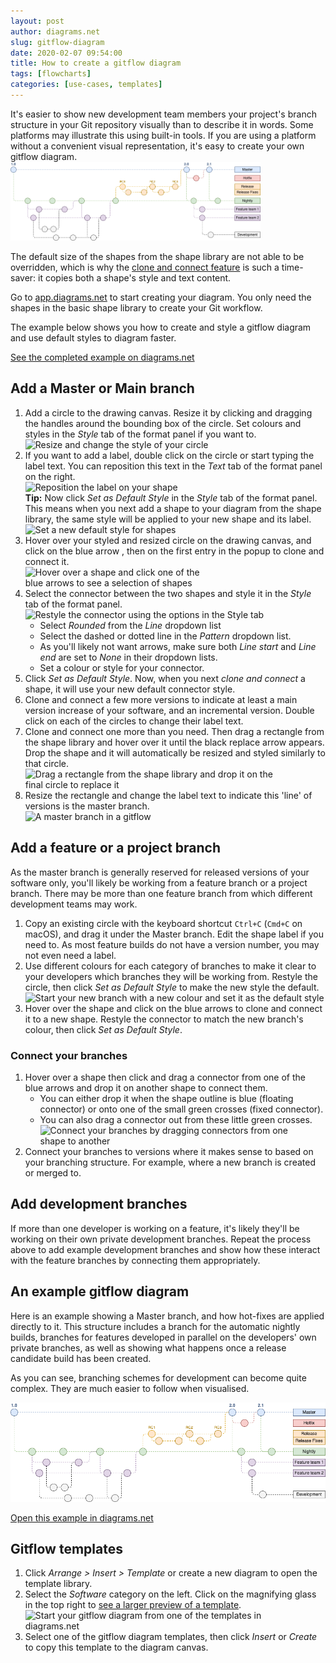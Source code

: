 ```yaml
---
layout: post
author: diagrams.net
slug: gitflow-diagram
date: 2020-02-07 09:54:00
title: How to create a gitflow diagram
tags: [flowcharts]
categories: [use-cases, templates]
---
```


It's easier to show new development team members your project's branch structure in your Git repository visually than to describe it in words. Some platforms may illustrate this using built-in tools. If you are using a platform without a convenient visual representation, it's easy to create your own gitflow diagram.
<br />[<img src="/assets/img/blog/gitflow-example.png" style="width=100%;max-width:400px;height:auto;" alt="An example gitflow diagram">](https://app.diagrams.net/?lightbox=1&highlight=0000ff&edit=_blank&layers=1&nav=1&title=#Uhttps%3A%2F%2Fraw.githubusercontent.com%2Fjgraph%2Fdrawio-diagrams%2Fmaster%2Fblog%2Fgitflow-examples.drawio)

The default size of the shapes from the shape library are not able to be overridden, which is why the [clone and connect feature](/blog/shortcut-clone-connect.html) is such a time-saver: it copies both a shape's style and text content.

Go to [app.diagrams.net](https://app.diagrams.net/?splash=0) to start creating your diagram. You only need the shapes in the basic shape library to create your Git workflow.

The example below shows you how to create and style a gitflow diagram and use default styles to diagram faster.

[See the completed example on diagrams.net](https://app.diagrams.net/?lightbox=1&highlight=0000ff&edit=_blank&layers=1&nav=1&title=#Uhttps%3A%2F%2Fraw.githubusercontent.com%2Fjgraph%2Fdrawio-diagrams%2Fmaster%2Fblog%2Fgitflow-examples.drawio)

## Add a Master or Main branch

1. Add a circle to the drawing canvas. Resize it by clicking and dragging the handles around the bounding box of the circle. Set colours and styles in the _Style_ tab of the format panel if you want to.
<br /><img src="/assets/img/blog/gitflow-style-tab.png" style="width=100%;max-width:400px;height:auto;" alt="Resize and change the style of your circle">
2. If you want to add a label, double click on the circle or start typing the label text. You can reposition this text in the _Text_ tab of the format panel on the right.
<br /><img src="/assets/img/blog/gitflow-reposition-label.png" style="width=100%;max-width:400px;height:auto;" alt="Reposition the label on your shape">
<br />**Tip:** Now click _Set as Default Style_ in the _Style_ tab of the format panel. This means when you next add a shape to your diagram from the shape library, the same style will be applied to your new shape and its label.
<br /><img src="/assets/img/blog/gitflow-set-default-style-shape.png" style="width=100%;max-width:400px;height:auto;" alt="Set a new default style for shapes">
3. Hover over your styled and resized circle on the drawing canvas, and click on the blue arrow , then on the first entry in the popup to clone and connect it.
<br /><img src="/assets/img/blog/gitflow-clone-connect.gif" style="width=100%;max-width:300px;height:auto;" alt="Hover over a shape and click one of the blue arrows to see a selection of shapes">
4. Select the connector between the two shapes and style it in the _Style_ tab of the format panel.
<br /><img src="/assets/img/blog/gitflow-connector-style.png" style="width=100%;max-width:400px;height:auto;" alt="Restyle the connector using the options in the Style tab">
    * Select _Rounded_ from the _Line_ dropdown list
    * Select the dashed or dotted line in the _Pattern_ dropdown list.
    * As you'll likely not want arrows, make sure both _Line start_ and _Line end_ are set to _None_ in their dropdown lists.
    * Set a colour or style for your connector.
5. Click _Set as Default Style_. Now, when you next _clone and connect_ a shape, it will use your new default connector style.
6. Clone and connect a few more versions to indicate at least a main version increase of your software, and an incremental version. Double click on each of the circles to change their label text.
7. Clone and connect one more than you need. Then drag a rectangle from the shape library and hover over it until the black replace arrow appears. Drop the shape and it will automatically be resized and styled similarly to that circle.
<br /><img src="/assets/img/blog/gitflow-replace-shape.png" style="width=100%;max-width:400px;height:auto;" alt="Drag a rectangle from the shape library and drop it on the final circle to replace it">
8.  Resize the rectangle and change the label text to indicate this 'line' of versions is the master branch.
<br /><img src="/assets/img/blog/gitflow-master-branch.png" style="width=100%;max-width:400px;height:auto;" alt="A master branch in a gitflow">

## Add a feature or a project branch

As the master branch is generally reserved for released versions of your software only, you'll likely be working from a feature branch or a project branch. There may be more than one feature branch from which different development teams may work.

1. Copy an existing circle with the keyboard shortcut ``Ctrl+C`` (``Cmd+C`` on macOS), and drag it under the Master branch. Edit the shape label if you need to. As most feature builds do not have a version number, you may not even need a label.
2. Use different colours for each category of branches to make it clear to your developers which branches they will be working from. Restyle the circle, then click _Set as Default Style_ to make the new style the default.
<br /><img src="/assets/img/blog/gitflow-feature-branch-default-shape-style.png" style="max-width:100%;height:auto;" alt="Start your new branch with a new colour and set it as the default style">
3. Hover over the shape and click on the blue arrows to clone and connect it to a new shape. Restyle the connector to match the new branch's colour, then click _Set as Default Style_.

### Connect your branches

1. Hover over a shape then click and drag a connector from one of the blue arrows and drop it on another shape to connect them.
    * You can either drop it when the shape outline is blue (floating connector) or onto one of the small green crosses (fixed connector).
    * You can also drag a connector out from these little green crosses.
<br /> <img src="/assets/img/blog/gitflow-connect-branches.gif" style="width=100%;max-width:400px;height:auto;" alt="Connect your branches by dragging connectors from one shape to another">
2. Connect your branches to versions where it makes sense to based on your branching structure. For example, where a new branch is created or merged to.

## Add development branches

If more than one developer is working on a feature, it's likely they'll be working on their own private development branches. Repeat the process above to add example development branches and show how these interact with the feature branches by connecting them appropriately.

## An example gitflow diagram

Here is an example showing a Master branch, and how hot-fixes are applied directly to it. This structure includes a branch for the automatic nightly builds, branches for features developed in parallel on the developers' own private branches, as well as showing what happens once a release candidate build has been created.

As you can see, branching schemes for development can become quite complex. They are much easier to follow when visualised.

[<img src="/assets/img/blog/gitflow-example.png" style="max-width:100%;height:auto;" alt="An example gitflow diagram">](https://app.diagrams.net/?lightbox=1&highlight=0000ff&edit=_blank&layers=1&nav=1&title=#Uhttps%3A%2F%2Fraw.githubusercontent.com%2Fjgraph%2Fdrawio-diagrams%2Fmaster%2Fblog%2Fgitflow-examples.drawio)

[Open this example in diagrams.net](https://app.diagrams.net/?lightbox=1&highlight=0000ff&edit=_blank&layers=1&nav=1&title=#Uhttps%3A%2F%2Fraw.githubusercontent.com%2Fjgraph%2Fdrawio-diagrams%2Fmaster%2Fblog%2Fgitflow-examples.drawio)

## Gitflow templates

1. Click _Arrange > Insert > Template_ or create a new diagram to open the template library. 
2. Select the _Software_ category on the left. Click on the magnifying glass in the top right to [see a larger preview of a template](/blog/template-diagrams.html).
<br /><img src="/assets/img/blog/template-library-gitflows.png" style="width=100%;max-width:400px;height:auto;" alt="Start your gitflow diagram from one of the templates in diagrams.net">
3. Select one of the gitflow diagram templates, then click _Insert_ or _Create_ to copy this template to the diagram canvas.
